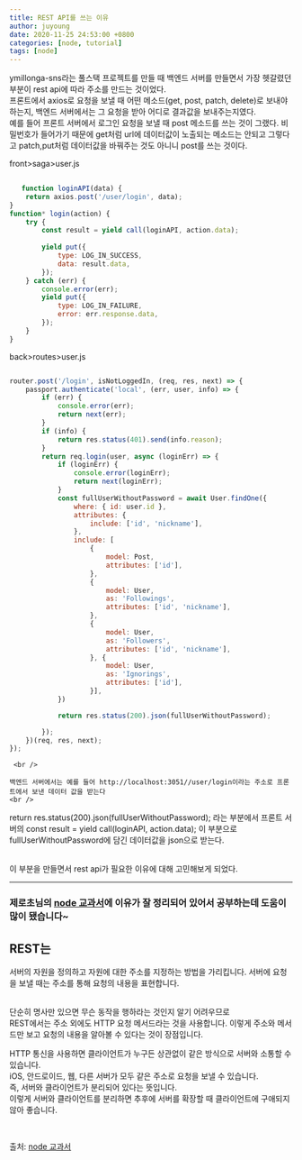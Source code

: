 ```yaml
---
title: REST API를 쓰는 이유
author: juyoung
date: 2020-11-25 24:53:00 +0800
categories: [node, tutorial]
tags: [node]
---
```

  
  ymillonga-sns라는 풀스택 프로젝트를 만들 때 백엔드 서버를 만들면서 가장 헷갈렸던 부분이 rest api에 따라 주소를 만드는 것이었다.  
   프론트에서 axios로 요청을 보낼 때 어떤 메소드(get, post, patch, delete)로 보내야 하는지, 백엔드 서버에서는 그 요청을 받아 어디로 결과값을 보내주는지였다.
 <br />
예를 들어 프론트 서버에서 로그인 요청을 보낼 때 post 메소드를 쓰는 것이 그랬다.
비밀번호가 들어가기 때문에 get처럼 url에 데이터값이 노출되는 메소드는 안되고 
그렇다고 patch,put처럼 데이터값을 바꿔주는 것도 아니니 post를 쓰는 것이다.
 <br />

front>saga>user.js

```javascript
   
   function loginAPI(data) {
    return axios.post('/user/login', data);
}
function* login(action) {
    try {
        const result = yield call(loginAPI, action.data);
      
        yield put({
            type: LOG_IN_SUCCESS,
            data: result.data,
        });
    } catch (err) {
        console.error(err);
        yield put({
            type: LOG_IN_FAILURE,
            error: err.response.data,
        });
    }
}
```

  

back>routes>user.js

```javascript

router.post('/login', isNotLoggedIn, (req, res, next) => {
    passport.authenticate('local', (err, user, info) => {
        if (err) {
            console.error(err);
            return next(err);
        }
        if (info) {
            return res.status(401).send(info.reason);
        }
        return req.login(user, async (loginErr) => {
            if (loginErr) {
                console.error(loginErr);
                return next(loginErr);
            }
            const fullUserWithoutPassword = await User.findOne({
                where: { id: user.id },
                attributes: {
                    include: ['id', 'nickname'],
                },
                include: [
                    {
                        model: Post,
                        attributes: ['id'],
                    },
                    {
                        model: User,
                        as: 'Followings',
                        attributes: ['id', 'nickname'],
                    },
                    {
                        model: User,
                        as: 'Followers',
                        attributes: ['id', 'nickname'],
                    }, {
                        model: User,
                        as: 'Ignorings',
                        attributes: ['id'],
                    }],
            })

            return res.status(200).json(fullUserWithoutPassword);

        });
    })(req, res, next);
});
```

     <br />

    백엔드 서버에서는 예를 들어 http://localhost:3051//user/login이라는 주소로 프론트에서 보낸 데이터 값을 받는다
    <br />
return res.status(200).json(fullUserWithoutPassword);
라는 부분에서 프론트 서버의 const result = yield call(loginAPI, action.data); 이 부분으로 fullUserWithoutPassword에 담긴 데이터값을 json으로 받는다.

<br />
이 부분을 만들면서 rest api가 필요한 이유에 대해 고민해보게 되었다.
<br />

---

### 제로초님의 <a href="https://thebook.io/080229/ch04/02-02/">node 교과서</a>에 이유가 잘 정리되어 있어서 공부하는데 도움이 많이 됐습니다~

## REST는 
서버의 자원을 정의하고 자원에 대한 주소를 지정하는 방법을 가리킵니다.
서버에 요청을 보낼 때는 주소를 통해 요청의 내용을 표현합니다.   
<br />


단순히 명사만 있으면 무슨 동작을 행하라는 것인지 알기 어려우므로  
REST에서는 주소 외에도 HTTP 요청 메서드라는 것을 사용합니다.
이렇게 주소와 메서드만 보고 요청의 내용을 알아볼 수 있다는 것이 장점입니다.  
 
 HTTP 통신을 사용하면 클라이언트가 누구든 상관없이 같은 방식으로 서버와 소통할 수 있습니다.  
  iOS, 안드로이드, 웹, 다른 서버가 모두 같은 주소로 요청을 보낼 수 있습니다.  
   즉, 서버와 클라이언트가 분리되어 있다는 뜻입니다.  
    이렇게 서버와 클라이언트를 분리하면 추후에 서버를 확장할 때 클라이언트에 구애되지 않아 좋습니다.  


 <br />

출처: [node 교과서](https://thebook.io/080229/ch04/02-02/)